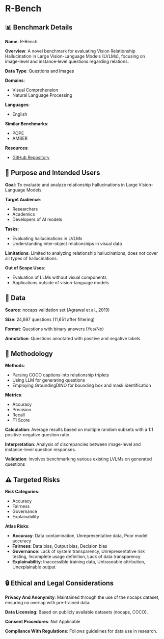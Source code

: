 # R-Bench

## 📊 Benchmark Details

**Name**: R-Bench

**Overview**: A novel benchmark for evaluating Vision Relationship Hallucination in Large Vision-Language Models (LVLMs), focusing on image-level and instance-level questions regarding relations.

**Data Type**: Questions and Images

**Domains**:
- Visual Comprehension
- Natural Language Processing

**Languages**:
- English

**Similar Benchmarks**:
- POPE
- AMBER

**Resources**:
- [GitHub Repository](https://github.com/mrwu-mac/R-Bench)

## 🎯 Purpose and Intended Users

**Goal**: To evaluate and analyze relationship hallucinations in Large Vision-Language Models.

**Target Audience**:
- Researchers
- Academics
- Developers of AI models

**Tasks**:
- Evaluating hallucinations in LVLMs
- Understanding inter-object relationships in visual data

**Limitations**: Limited to analyzing relationship hallucinations, does not cover all types of hallucinations.

**Out of Scope Uses**:
- Evaluation of LLMs without visual components
- Applications outside of vision-language models

## 💾 Data

**Source**: nocaps validation set (Agrawal et al., 2019)

**Size**: 24,897 questions (11,651 after filtering)

**Format**: Questions with binary answers (Yes/No)

**Annotation**: Questions annotated with positive and negative labels

## 🔬 Methodology

**Methods**:
- Parsing COCO captions into relationship triplets
- Using LLM for generating questions
- Employing GroundingDINO for bounding box and mask identification

**Metrics**:
- Accuracy
- Precision
- Recall
- F1 Score

**Calculation**: Average results based on multiple random subsets with a 1:1 positive-negative question ratio.

**Interpretation**: Analysis of discrepancies between image-level and instance-level question responses.

**Validation**: Involves benchmarking various existing LVLMs on generated questions

## ⚠️ Targeted Risks

**Risk Categories**:
- Accuracy
- Fairness
- Governance
- Explainability

**Atlas Risks**:
- **Accuracy**: Data contamination, Unrepresentative data, Poor model accuracy
- **Fairness**: Data bias, Output bias, Decision bias
- **Governance**: Lack of system transparency, Unrepresentative risk testing, Incomplete usage definition, Lack of data transparency
- **Explainability**: Inaccessible training data, Untraceable attribution, Unexplainable output

## 🔒 Ethical and Legal Considerations

**Privacy And Anonymity**: Maintained through the use of the nocaps dataset, ensuring no overlap with pre-trained data.

**Data Licensing**: Based on publicly available datasets (nocaps, COCO).

**Consent Procedures**: Not Applicable

**Compliance With Regulations**: Follows guidelines for data use in research.
